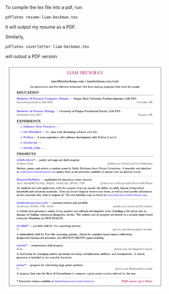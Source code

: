To compile the tex file into a pdf, run:

```sh
pdflatex resume-liam-beckman.tex
```

It will output my resume as a PDF.

Similarly,

```sh
pdflatex coverletter-liam-beckman.tex
```

will outout a PDF version.

![Image of my resume.](./resume-liam-beckman.png)
